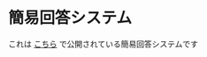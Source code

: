 # 簡易回答システム

これは [こちら](http://www.procon.gr.jp/wp-content/uploads//2019/07/17384674b1faad34f2166a5f56ef4a16.zip) で公開されている簡易回答システムです